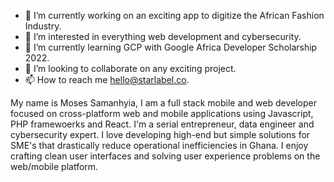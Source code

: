 - 🔭 I’m currently working on an exciting app to digitize the African Fashion Industry.
- 👀 I’m interested in everything web development and cybersecurity.
- 🌱 I’m currently learning GCP with Google Africa Developer Scholarship 2022.
- 💞️ I’m looking to collaborate on any exciting project.
- 📫 How to reach me hello@starlabel.co.

My name is Moses Samanhyia, I am a full stack mobile and web developer focused on cross-platform web and mobile applications using Javascript, PHP framewoerks and React. 
I'm a serial entrepreneur, data engineer and cybersecurity expert. I love developing high-end but simple solutions for SME's that drastically reduce operational inefficiencies in Ghana. 
I enjoy crafting clean user interfaces and solving user experience problems on the web/mobile platform.

<!---
starlabelgh/starlabelgh is a ✨ special ✨ repository because its `README.md` (this file) appears on your GitHub profile.
You can click the Preview link to take a look at your changes.
--->
